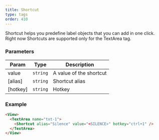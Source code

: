 ```yaml
---
title: Shortcut
type: tags
order: 410
---
```


Shortcut helps you predefine label objects that you can add in one click. Right now Shortcuts are supported only for the TextArea tag.

### Parameters

| Param | Type | Description |
| --- | --- | --- |
| value | <code>string</code> | A value of the shortcut |
| [alias] | <code>string</code> | Shortcut alias |
| [hotkey] | <code>string</code> | Hotkey |

### Example  
```html
<View>
  <TextArea name="txt-1">
    <Shortcut alias="Silence" value="<SILENCE>" hotkey="ctrl+1" />
  </TextArea>
</View>
```
